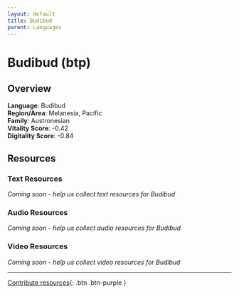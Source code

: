 ```yaml
---
layout: default
title: Budibud
parent: Languages
---
```


# Budibud (btp)

## Overview

**Language**: Budibud  
**Region/Area**: Melanesia, Pacific  
**Family**: Austronesian  
**Vitality Score**: -0.42  
**Digitality Score**: -0.84  

## Resources

### Text Resources
*Coming soon - help us collect text resources for Budibud*

### Audio Resources
*Coming soon - help us collect audio resources for Budibud*

### Video Resources
*Coming soon - help us collect video resources for Budibud*

---

[Contribute resources](https://fairtrain.github.io/){: .btn .btn-purple }
